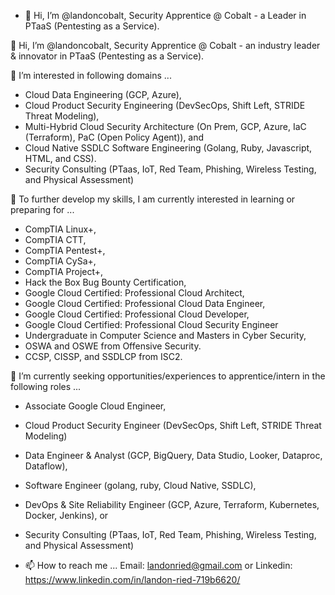 - 👋 Hi, I’m @landoncobalt, Security Apprentice @ Cobalt - a Leader in PTaaS (Pentesting as a Service).

👋 Hi, I’m @landoncobalt, Security Apprentice @ Cobalt - an industry leader & innovator in PTaaS (Pentesting as a Service).

👀 I’m interested in following domains ... 
- Cloud Data Engineering (GCP, Azure), 
- Cloud Product Security Engineering (DevSecOps, Shift Left, STRIDE Threat Modeling), 
- Multi-Hybrid Cloud Security Architecture (On Prem, GCP, Azure, IaC (Terraform), PaC (Open Policy Agent)), and 
- Cloud Native SSDLC Software Engineering (Golang, Ruby, Javascript, HTML, and CSS).
- Security Consulting (PTaas, IoT, Red Team, Phishing, Wireless Testing, and Physical Assessment)

🌱 To further develop my skills, I am currently interested in learning or preparing for ...
- CompTIA Linux+, 
- CompTIA CTT,
- CompTIA Pentest+, 
- CompTIA CySa+, 
- CompTIA Project+,
- Hack the Box Bug Bounty Certification, 
- Google Cloud Certified: Professional Cloud Architect, 
- Google Cloud Certified: Professional Cloud Data Engineer, 
- Google Cloud Certified: Professional Cloud Developer, 
- Google Cloud Certified: Professional Cloud Security Engineer
- Undergraduate in Computer Science and Masters in Cyber Security, 
- OSWA and OSWE from Offensive Security. 
- CCSP, CISSP, and SSDLCP from ISC2.

💞️ I’m currently seeking opportunities/experiences to apprentice/intern in the following roles ... 
- Associate Google Cloud Engineer, 
- Cloud Product Security Engineer (DevSecOps, Shift Left, STRIDE Threat Modeling)
- Data Engineer & Analyst (GCP, BigQuery, Data Studio, Looker, Dataproc, Dataflow), 
- Software Engineer (golang, ruby, Cloud Native, SSDLC),
- DevOps & Site Reliability Engineer (GCP, Azure, Terraform, Kubernetes, Docker, Jenkins), or
- Security Consulting (PTaas, IoT, Red Team, Phishing, Wireless Testing, and Physical Assessment)
          
- 📫 How to reach me ... Email: landonried@gmail.com or Linkedin: https://www.linkedin.com/in/landon-ried-719b6620/

<!---
landoncobalt/landoncobalt is a ✨ special ✨ repository because its `README.md` (this file) appears on your GitHub profile.
You can click the Preview link to take a look at your changes.
--->
